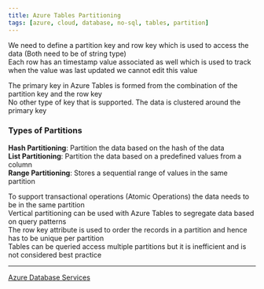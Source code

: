 ```yaml
---
title: Azure Tables Partitioning
tags: [azure, cloud, database, no-sql, tables, partition]
---
```


We need to define a partition key and row key which is used to access the data (Both need to be of string type)  
Each row has an timestamp value associated as well which is used to track when the value was last updated we cannot edit this value

The primary key in Azure Tables is formed from the combination of the partition key and the row key  
No other type of key that is supported. The data is clustered around the primary key

### Types of Partitions

**Hash Partitioning**: Partition the data based on the hash of the data  
**List Partitioning**: Partition the data based on a predefined values from a column  
**Range Partitioning**: Stores a sequential range of values in the same partition

To support transactional operations (Atomic Operations) the data needs to be in the same partition  
Vertical partitioning can be used with Azure Tables to segregate data based on query patterns  
The row key attribute is used to order the records in a partition and hence has to be unique per partition  
Tables can be queried access multiple partitions but it is inefficient and is not considered best practice

---

[Azure Database Services](../Azure%20Database%20Services.md)